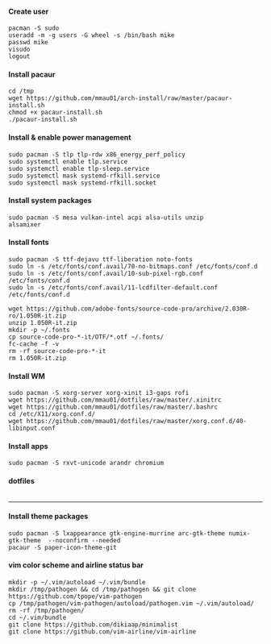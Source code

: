 #### Create user
```
pacman -S sudo
useradd -m -g users -G wheel -s /bin/bash mike
passwd mike
visudo
logout
```

#### Install pacaur
```
cd /tmp
wget https://github.com/mmau01/arch-install/raw/master/pacaur-install.sh
chmod +x pacaur-install.sh
./pacaur-install.sh
```

#### Install & enable power management
```
sudo pacman -S tlp tlp-rdw x86_energy_perf_policy
sudo systemctl enable tlp.service
sudo systemctl enable tlp-sleep.service
sudo systemctl mask systemd-rfkill.service
sudo systemctl mask systemd-rfkill.socket
```

#### Install system packages
```
sudo pacman -S mesa vulkan-intel acpi alsa-utils unzip
alsamixer
```

#### Install fonts
```
sudo pacman -S ttf-dejavu ttf-liberation noto-fonts
sudo ln -s /etc/fonts/conf.avail/70-no-bitmaps.conf /etc/fonts/conf.d
sudo ln -s /etc/fonts/conf.avail/10-sub-pixel-rgb.conf /etc/fonts/conf.d
sudo ln -s /etc/fonts/conf.avail/11-lcdfilter-default.conf /etc/fonts/conf.d

wget https://github.com/adobe-fonts/source-code-pro/archive/2.030R-ro/1.050R-it.zip
unzip 1.050R-it.zip
mkdir -p ~/.fonts
cp source-code-pro-*-it/OTF/*.otf ~/.fonts/
fc-cache -f -v
rm -rf source-code-pro-*-it
rm 1.050R-it.zip
```

#### Install WM
```
sudo pacman -S xorg-server xorg-xinit i3-gaps rofi
wget https://github.com/mmau01/dotfiles/raw/master/.xinitrc
wget https://github.com/mmau01/dotfiles/raw/master/.bashrc
cd /etc/X11/xorg.conf.d/
wget https://github.com/mmau01/dotfiles/raw/master/xorg.conf.d/40-libinput.conf
```

#### Install apps
```
sudo pacman -S rxvt-unicode arandr chromium
```

#### dotfiles
```

```

-------------------------------------------------------------------------------------------------

#### Install theme packages
```
sudo pacman -S lxappearance gtk-engine-murrine arc-gtk-theme numix-gtk-theme  --noconfirm --needed
pacaur -S paper-icon-theme-git
```

#### vim color scheme and airline status bar
```
mkdir -p ~/.vim/autoload ~/.vim/bundle
mkdir /tmp/pathogen && cd /tmp/pathogen && git clone https://github.com/tpope/vim-pathogen
cp /tmp/pathogen/vim-pathogen/autoload/pathogen.vim ~/.vim/autoload/
rm -rf /tmp/pathogen/
cd ~/.vim/bundle
git clone https://github.com/dikiaap/minimalist
git clone https://github.com/vim-airline/vim-airline
```
